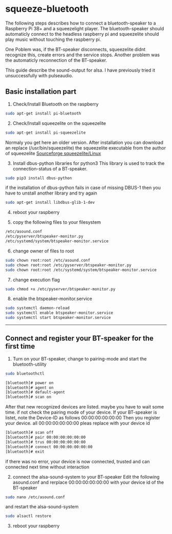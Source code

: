 # squeeze-bluetooth

The following steps describes how to connect a bluetooth-speaker to a Raspberry Pi 3B+ 
and a squeezelight player.
The bluetooth-speaker should automaticly connect to the headless raspberry pi and squeezelite should play
music without touching the raspberry pi.

One Poblem was, if the BT-speaker disconnects, squeezelite didnt recognize this, create errors and the service stops.
Another problem was the automaticly reconnection of the BT-speaker.

This guide describe the sound-output for alsa. I have previously tried it unsuccessfully with pulseaudio.

## Basic installation part

1. Check/Install Bluetooth on the raspberry

```bash
sudo apt-get install pi-bluetooth
```

2. Check/Install squeezelite on the squeezelite

```bash
sudo apt-get install pi-squeezelite
```
Normaly you get here an older version. After installation you can download an replace (/usr/bin/squeezelite) the squeezelite executable from the author of squeezelite
[Sourceforge squeezelite/Linux](https://sourceforge.net/projects/lmsclients/files/squeezelite/linux/)

3. Install dbus-python libraries for python3
This library is used to track the connection-status of a BT-speaker. 

```bash
sudo pip3 install dbus-python
```

if the installation of dbus-python fails in case of missing DBUS-1 then you have to unstall another library and try again

```bash
sudo apt-get install libdbus-glib-1-dev
```

4. reboot your raspberry

5. copy the following files to your filesystem

```bash
/etc/asound.conf
/etc/pyserver/btspeaker-monitor.py
/etc/systemd/system/btspeaker-monitor.service
```

6. change owner of files to root

```bash
sudo chown root:root /etc/asound.conf
sudo chown root:root /etc/pyserver/btspeaker-monitor.py
sudo chown root:root /etc/systemd/system/btspeaker-monitor.service
```

7. change execution flag

```bash
sudo chmod +x /etc/pyserver/btspeaker-monitor.py
```

8. enable the btspeaker-monitor.service

```bash
sudo systemctl daemon-reload
sudo systemctl enable btspeaker-monitor.service
sudo systemctl start btspeaker-monitor.service
```

---
## Connect and register your BT-speaker for the first time

1. Turn on your BT-speaker, change to pairing-mode and start the bluetooth-utility

```bash
sudo bluetoothctl 
```

```bash
[bluetooth]# power on
[bluetooth]# agent on
[bluetooth]# default-agent
[bluetooth]# scan on
```

After that new recognized devices are listed. maybe you have to wait some time. if not check the pairing mode of your device.
If your BT-speaker is listet, note the Device-ID as follows 00:00:00:00:00:00
Then you register your device. all 00:00:00:00:00:00 pleas replace with your device id

```bash
[bluetooth]# scan off
[bluetooth]# pair 00:00:00:00:00:00
[bluetooth]# trus 00:00:00:00:00:00
[bluetooth]# connect 00:00:00:00:00:00
[bluetooth]# exit
```
if there was no error, your device is now connected, trusted and can connected next time without interaction

2. connect the alsa-sound-system to your BT-speaker
Edit the following asound.conf and rerplace 00:00:00:00:00:00 with your device id of the BT-speaker

```bash
sudo nano /etc/asound.conf
```
and restart the alsa-sound-system

```bash
sudo alsactl restore
```

3. reboot your raspberry
